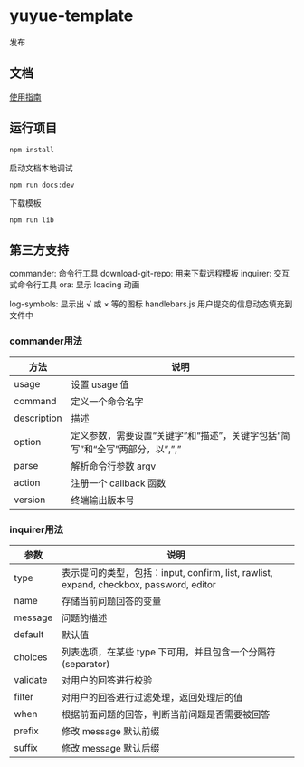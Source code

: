 # yuyue-template
发布
## 文档
[使用指南](https://yuyueyanyun.github.io/vue-templates)  
## 运行项目

```shell
npm install
```

启动文档本地调试

```shell
npm run docs:dev
```
下载模板

```shell
npm run lib
```
## 第三方支持
commander: 命令行工具
download-git-repo: 用来下载远程模板
inquirer: 交互式命令行工具
ora: 显示 loading 动画
<!-- chalk: 修改控制台输出内容样式 -->
log-symbols: 显示出 √ 或 × 等的图标
handlebars.js 用户提交的信息动态填充到文件中

### commander用法
| 方法    | 说明               |
| --------- | ------------------ |
| usage | 设置 usage 值 |
| command | 定义一个命令名字 |
| description | 描述 |
| option |  定义参数，需要设置“关键字”和“描述”，关键字包括“简写”和“全写”两部分，以”,”,”|”,”空格”做分隔。 |
| parse | 解析命令行参数 argv |
| action | 注册一个 callback 函数 |
| version | 终端输出版本号 |

### inquirer用法
|  参数   | 说明               |
| --------- | ------------------ |
| type | 表示提问的类型，包括：input, confirm, list, rawlist, expand, checkbox, password, editor |
| name | 存储当前问题回答的变量 |
| message | 问题的描述 |
| default |  默认值 |
| choices | 列表选项，在某些 type 下可用，并且包含一个分隔符(separator) |
| validate | 对用户的回答进行校验 |
| filter | 对用户的回答进行过滤处理，返回处理后的值 |
| when | 根据前面问题的回答，判断当前问题是否需要被回答 |
| prefix | 修改 message 默认前缀 |
| suffix | 修改 message 默认后缀 |